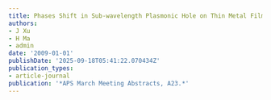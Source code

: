 ```yaml
---
title: Phases Shift in Sub-wavelength Plasmonic Hole on Thin Metal Film.
authors:
- J Xu
- H Ma
- admin
date: '2009-01-01'
publishDate: '2025-09-18T05:41:22.070434Z'
publication_types:
- article-journal
publication: '*APS March Meeting Abstracts, A23.*'
---
```

